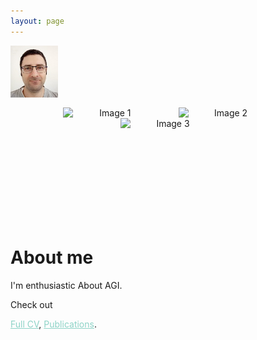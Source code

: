 ```yaml
---
layout: page
---
```


<!--<span style="display:block; margin-top:-30px;">
![My face](my_profile2c.jpg)
</span>-->

<img align="left" src="my_profile2c.jpg" width="15%" height="10%">

<br/><br/><br/><br/><br/>


<p align="center">
  <img src="DENN.gif" title="DENN:" alt="Image 1" style="display: inline-block; width: 30%; margin: 0 15px;">
  <img src="DENN.gif" title="DENN:" alt="Image 2" style="display: inline-block; width: 30%; margin: 0 15px;"><br/>
  <img src="DENN.gif" title="DENN:" alt="Image 3" style="display: inline-block; width: 30%; margin: 0 15px;">
</p>

<br/><br/><br/><br/><br/><br/><br/><br/>



# About me

I'm enthusiastic About AGI. 

Check out
<!--<a style="color:#8dd3c7" href="https://shimon-k.github.io/AGI-Course/">AGI Course</a>,-->
<a style="color:#8dd3c7" href="/cv.html">Full CV</a>,
<a style="color:#8dd3c7" href="/publications.html">Publications</a>.


